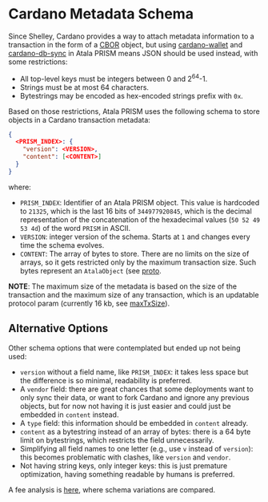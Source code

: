 # Cardano Metadata Schema

Since Shelley, Cardano provides a way to attach metadata information to a
transaction in the form of a [CBOR](https://cbor.io/) object, but using
[cardano-wallet](https://github.com/input-output-hk/cardano-wallet) and
[cardano-db-sync](https://github.com/input-output-hk/cardano-db-sync) in Atala
PRISM means JSON should be used instead, with some restrictions:
                                      
  - All top-level keys must be integers between 0 and 2<sup>64</sup>-1.
  - Strings must be at most 64 characters.
  - Bytestrings may be encoded as hex-encoded strings prefix with `0x`.

Based on those restrictions, Atala PRISM uses the following schema to store
objects in a Cardano transaction metadata:
```json
{
  <PRISM_INDEX>: {
    "version": <VERSION>,
    "content": [<CONTENT>]
  }
}
```
where:
  - `PRISM_INDEX`: Identifier of an Atala PRISM object. This value is hardcoded
  to `21325`, which is the last 16 bits of `344977920845`, which is the decimal
  representation of the concatenation of the hexadecimal values
  (`50 52 49 53 4d`) of the word `PRISM` in ASCII.
  - `VERSION`: integer version of the schema. Starts at `1` and changes every
  time the schema evolves.
  - `CONTENT`: The array of bytes to store. There are no limits on the size of
  arrays, so it gets restricted only by the maximum transaction size. Such bytes
  represent an `AtalaObject` (see
  [proto](https://github.com/input-output-hk/atala/blob/91f36aa93986fb2df23618b62b9281a55a3ea3c0/prism-sdk/protos/node_internal.proto#L19).

**NOTE**: The maximum size of the metadata is based on the size of the transaction
and the maximum size of any transaction, which is an updatable protocol param
(currently 16 kb, see
[maxTxSize](https://github.com/input-output-hk/cardano-node/blob/master/configuration/cardano/mainnet-shelley-genesis.json#L13)).

## Alternative Options

Other schema options that were contemplated but ended up not being used:

  - `version` without a field name, like `PRISM_INDEX`: it takes less space but
  the difference is so minimal, readability is preferred.
  - A `vendor` field: there are great chances that some deployments want to
  only sync their data, or want to fork Cardano and ignore any previous objects,
  but for now not having it is just easier and could just be embedded in
  `content` instead.
  - A `type` field: this information should be embedded in `content` already.
  - `content` as a bytestring instead of an array of bytes: there is a 64 byte
  limit on bytestrings, which restricts the field unnecessarily.
  - Simplifying all field names to one letter (e.g., use `v` instead of
  `version`): this becomes problematic with clashes, like `version` and `vendor`.
  - Not having string keys, only integer keys: this is just premature
  optimization, having something readable by humans is preferred.

A fee analysis is [here](metadata-schema-fee.md), where schema variations are
compared.
